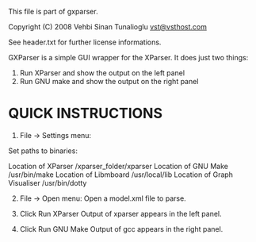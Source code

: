 This file is part of gxparser.

Copyright (C) 2008 Vehbi Sinan Tunalioglu <vst@vsthost.com>

See header.txt for further license informations.

GXParser is a simple GUI wrapper for the XParser.
It does just two things:

1. Run XParser and show the output on the left panel
2. Run GNU make and show the output on the right panel

QUICK INSTRUCTIONS
===================
1. File -> Settings menu:

Set paths to binaries:

Location of XParser	/xparser_folder/xparser
Location of GNU Make 	/usr/bin/make
Location of Libmboard 	/usr/local/lib
Location of Graph Visualiser	/usr/bin/dotty

2. File -> Open menu:
Open a model.xml file to parse.

3. Click Run XParser
Output of xparser appears in the left panel.

4. Click Run GNU Make
Output of gcc appears in the right panel.